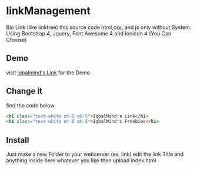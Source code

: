 # linkManagement
Bio Link (like linktree) this source code html,css, and js only without System.
Using Bootstrap 4, Jquery, Font Awesome 4 and Ionicon 4 (You Can Choose)

## Demo
visit [iqbalmind's Link](https://iqbalmind.net/link) for the Demo

## Change it
find the code below
```html
<h1 class="text-white mt-5 mb-5">IqbalMind's Link</h1>
<h1 class="text-white mt-5 mb-5">IqbalMind's Freebies</h1>
```

## Install
Just make a new Folder to your webserver (ex. link) edit the link Title and anything inside here whatever you like then upload index.html

